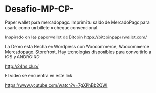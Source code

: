 # Desafio-MP-CP-
Paper wallet para mercadopago. Imprimí tu saldo de MercadoPago para usarlo como un billete o cheque convencional.

Inspirado en las paperwallet de Bitcoin
https://bitcoinpaperwallet.com/

La Demo esta Hecha en Wordpress con Woocommerce, Woocommerce Mercadopago. Storefront, Hay tecnologias disponibles para convertirlo a IOS y ANDROIND

http://24hs.club/




El video se encuentra en este link

https://www.youtube.com/watch?v=7gXPhBb2QWI



